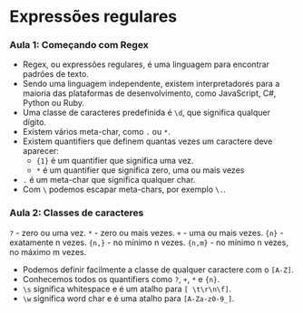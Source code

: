 # Expressões regulares

### Aula 1: Começando com Regex

- Regex, ou expressões regulares, é uma linguagem para encontrar padrões de texto.
- Sendo uma linguagem independente, existem interpretadores para a maioria das plataformas de desenvolvimento, como JavaScript, C#, Python ou Ruby.
- Uma classe de caracteres predefinida é `\d`, que significa qualquer dígito.
- Existem vários meta-char, como `.` ou `*`.
- Existem quantifiers que definem quantas vezes um caractere deve aparecer:
  - `{1}` é um quantifier que significa uma vez.
  - `*` é um quantifier que significa zero, uma ou mais vezes
- `.` é um meta-char que significa qualquer char.
- Com `\` podemos escapar meta-chars, por exemplo `\.`.

### Aula 2: Classes de caracteres

`?` - zero ou uma vez.
`*` - zero ou mais vezes.
`+` - uma ou mais vezes.
`{n}` - exatamente n vezes.
`{n,}` - no mínimo n vezes.
`{n,m}` - no mínimo n vezes, no máximo m vezes.

- Podemos definir facilmente a classe de qualquer caractere com o `[A-Z]`.
- Conhecemos todos os quantifiers como `?`, `+`, `*` e `{n}`.
- `\s` significa whitespace e é um atalho para `[ \t\r\n\f]`.
- `\w` significa word char e é uma atalho para `[A-Za-z0-9_]`.
